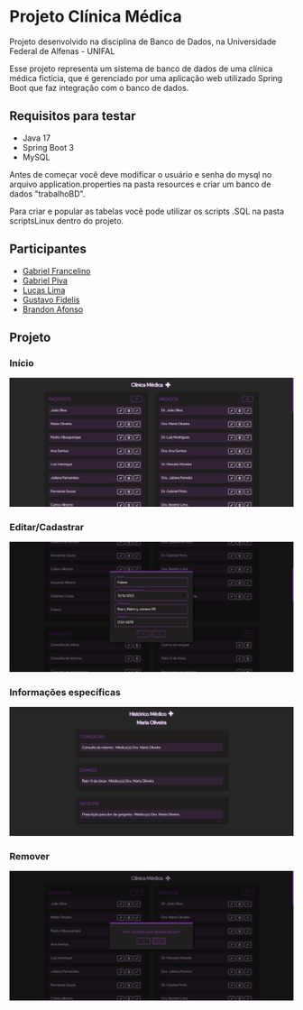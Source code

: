 # Projeto Clínica Médica

Projeto desenvolvido na disciplina de Banco de Dados, na Universidade Federal de Alfenas - UNIFAL

Esse projeto representa um sistema de banco de dados de uma clínica médica fictícia, que é gerenciado por uma aplicação web utilizado Spring Boot que faz integração com o banco de dados.

## Requisitos para testar

- Java 17
- Spring Boot 3
- MySQL

Antes de começar você deve modificar o usuário e senha do mysql no arquivo application.properties na pasta resources e criar um banco de dados "trabalhoBD".

Para criar e popular as tabelas você pode utilizar os scripts .SQL na pasta scriptsLinux dentro do projeto.

## Participantes

- [Gabriel Francelino](https://github.com/gabriel-francelino)
- [Gabriel Piva](https://www.github.com/gpiiva)
- [Lucas Lima](https://www.github.com/LucasclFerreira)
- [Gustavo Fidelis](https://www.github.com/GustavoFidelisCamilo)
- [Brandon Afonso](https://www.github.com)

## Projeto

### Início

![](readme_img/readme_home.png)

### Editar/Cadastrar

![](readme_img/readme_edit_create.png)

### Informações específicas

![](readme_img/readme_info.png)

### Remover

![](readme_img/readme_delete.png)